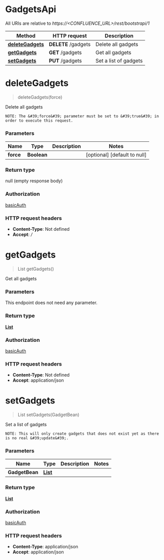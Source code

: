 # GadgetsApi

All URIs are relative to *https://&lt;CONFLUENCE_URL&gt;/rest/bootstrapi/1*

| Method | HTTP request | Description |
|------------- | ------------- | -------------|
| [**deleteGadgets**](GadgetsApi.md#deleteGadgets) | **DELETE** /gadgets | Delete all gadgets |
| [**getGadgets**](GadgetsApi.md#getGadgets) | **GET** /gadgets | Get all gadgets |
| [**setGadgets**](GadgetsApi.md#setGadgets) | **PUT** /gadgets | Set a list of gadgets |


<a name="deleteGadgets"></a>
# **deleteGadgets**
> deleteGadgets(force)

Delete all gadgets

    NOTE: The &#39;force&#39; parameter must be set to &#39;true&#39; in order to execute this request.

### Parameters

|Name | Type | Description  | Notes |
|------------- | ------------- | ------------- | -------------|
| **force** | **Boolean**|  | [optional] [default to null] |

### Return type

null (empty response body)

### Authorization

[basicAuth](../README.md#basicAuth)

### HTTP request headers

- **Content-Type**: Not defined
- **Accept**: */*

<a name="getGadgets"></a>
# **getGadgets**
> List getGadgets()

Get all gadgets

### Parameters
This endpoint does not need any parameter.

### Return type

[**List**](../Models/GadgetBean.md)

### Authorization

[basicAuth](../README.md#basicAuth)

### HTTP request headers

- **Content-Type**: Not defined
- **Accept**: application/json

<a name="setGadgets"></a>
# **setGadgets**
> List setGadgets(GadgetBean)

Set a list of gadgets

    NOTE: This will only create gadgets that does not exist yet as there is no real &#39;update&#39;.

### Parameters

|Name | Type | Description  | Notes |
|------------- | ------------- | ------------- | -------------|
| **GadgetBean** | [**List**](../Models/GadgetBean.md)|  | |

### Return type

[**List**](../Models/GadgetBean.md)

### Authorization

[basicAuth](../README.md#basicAuth)

### HTTP request headers

- **Content-Type**: application/json
- **Accept**: application/json

